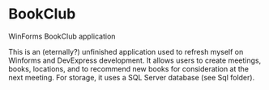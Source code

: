 # BookClub
 WinForms BookClub application

This is an (eternally?) unfinished application used to refresh myself on Winforms and DevExpress development. It allows users to create meetings, books, locations, and to recommend new books for consideration at the next meeting. For storage, it uses a SQL Server database (see Sql folder).
